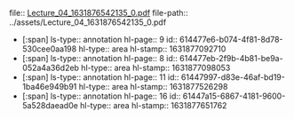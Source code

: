 file:: [Lecture_04_1631876542135_0.pdf](../assets/Lecture_04_1631876542135_0.pdf)
file-path:: ../assets/Lecture_04_1631876542135_0.pdf

- [:span]
  ls-type:: annotation
  hl-page:: 9
  id:: 614477e6-b074-4f81-8d78-530cee0aa198
  hl-type:: area
  hl-stamp:: 1631877092710
- [:span]
  ls-type:: annotation
  hl-page:: 8
  id:: 614477eb-2f9b-4b81-be9a-052a4a36d2eb
  hl-type:: area
  hl-stamp:: 1631877098053
- [:span]
  ls-type:: annotation
  hl-page:: 11
  id:: 61447997-d83e-46af-bd19-1ba46e949b91
  hl-type:: area
  hl-stamp:: 1631877526298
- [:span]
  ls-type:: annotation
  hl-page:: 16
  id:: 61447a15-6867-4181-9600-5a528daead0e
  hl-type:: area
  hl-stamp:: 1631877651762